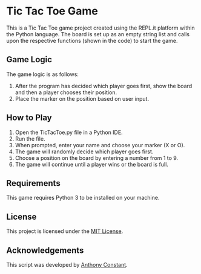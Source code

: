 # Tic Tac Toe Game

This is a Tic Tac Toe game project created using the REPL.it platform within the Python language. The board is set up as an empty string list and calls upon the respective functions (shown in the code) to start the game.

## Game Logic

The game logic is as follows:

1. After the program has decided which player goes first, show the board and then a player chooses their position.
2. Place the marker on the position based on user input.

## How to Play

1. Open the TicTacToe.py file in a Python IDE.
2. Run the file.
3. When prompted, enter your name and choose your marker (X or O).
4. The game will randomly decide which player goes first.
5. Choose a position on the board by entering a number from 1 to 9.
6. The game will continue until a player wins or the board is full.

## Requirements

This game requires Python 3 to be installed on your machine.


## License

This project is licensed under the [MIT License](https://opensource.org/licenses/MIT).

## Acknowledgements

This script was developed by [Anthony Constant](https://anthonyconstant.co.uk/).

